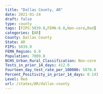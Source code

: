 ```yaml
---
title: "Dallas County, AR"
date: 2021-01-24
draft: false
type: county
tags: [FIPS:5039.0,FEMA:6.0,Non-core,Red]
categories: [AR]
County: Dallas County
State: AR
FIPS: 5039.0
FEMA_Region: 6.0
Population: 7009.0
NCHS_Urban_Rural_Classification: Non-core
Tests_in_prior_14_days: 412.0
Fourteen_day_test_rate_per_100000: 5878.0
Percent_Positivity_in_prior_14_days: 0.143
Level: Red
url: /states/AR/dallas-county
---
```



